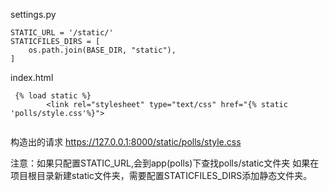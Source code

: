 
settings.py
```
STATIC_URL = '/static/'
STATICFILES_DIRS = [
    os.path.join(BASE_DIR, "static"),
]
```

index.html
```
 {% load static %}
        <link rel="stylesheet" type="text/css" href="{% static 'polls/style.css'%}">
        
```

构造出的请求
https://127.0.0.1:8000/static/polls/style.css

注意：如果只配置STATIC_URL,会到app(polls)下查找polls/static文件夹
如果在项目根目录新建static文件夹，需要配置STATICFILES_DIRS添加静态文件夹。








